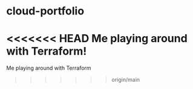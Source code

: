 # cloud-portfolio
<<<<<<< HEAD
Me playing around with Terraform!
=======
Me playing around with Terraform
>>>>>>> origin/main
